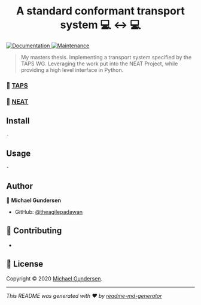 <h1 align="center">A standard conformant transport system 💻 ↔️ 💻</h1>
<p>
  
  <a href="https://github.com/kefranabg/readme-md-generator#readme" target="_blank">
    <img alt="Documentation" src="https://img.shields.io/badge/documentation-yes-brightgreen.svg" />
  </a>
  <a href="https://github.com/kefranabg/readme-md-generator/graphs/commit-activity" target="_blank">
    <img alt="Maintenance" src="https://img.shields.io/badge/Maintained%3F-yes-green.svg" />
  </a>
</p>

> My masters thesis. Implementing a transport system specified by the TAPS WG. Leveraging the work put into the NEAT Project, while providing a high level interface in Python.

### 🔗 [TAPS](https://datatracker.ietf.org/wg/taps/documents/)
### 🔗 [NEAT](https://www.neat-project.org/)

## Install

```sh
-
```

## Usage

```sh
-
```

## Author

👤 **Michael Gundersen**

* GitHub: [@theagilepadawan](https://github.com/theagilepadawan)

## 🤝 Contributing

-

## 📝 License

Copyright © 2020 [Michael Gundersen](https://github.com/theagilepadawan).<br />


***
_This README was generated with ❤️ by [readme-md-generator](https://github.com/kefranabg/readme-md-generator)_
